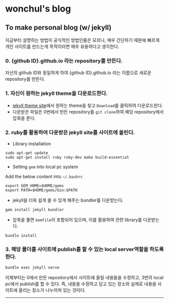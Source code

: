 # wonchul's blog

## To make personal blog (w/ jekyll)

지금부터 설명하는 방법이 공식적인 방법인줄은 모르나, 매우 간단하기 때문에 빠르게 개인 사이트를 만드는게 목적이라면 매우 유용하다고 생각한다.


### 0. {github ID}.github.io 라는 repository를 만든다.

자신의 github ID와 동일하게 하여 {github ID}.github.io 라는 이름으로 새로운 repository를 만든다.


### 1. 자신이 원하는 jekyll theme을 다운로드한다.

* [jekyll theme site](http://jekyllthemes.org/)에서 원하는 theme을 찾고 `Download`를 클릭하여 다운로드한다. 
* 다운받은 파일은 0번에서 만든 repository를 `git clone`하여 해당 repository에서 압축을 푼다.


### 2. ruby를 활용하여 다운받은 jekyll site를 사이트에 올린다. 

* Library installation
```
sudo apt-get update
sudo apt-get install ruby ruby-dev make build-essential
```

*  Setting `gem` into local pc system
  
Add the below content into `~/.bashrc`
```
export GEM_HOME=$HOME/gems
export PATH=$HOME/gems/bin:$PATH
```

* jekyll을 더욱 쉽게 쓸 수 있게 해주는 bundler를 다운받는다.
```
gem install jekyll bundler
```

* 압축을 풀면 `Gemfile`이 포함되어 있으며, 이를 활용하여 관련 library를 다운받는다.
```
bundle install
``` 

### 3. 해당 폴더를 사이트에 publish를 할 수 있는 local server역할을 하도록 한다.
```
bundle exec jekyll serve
```

이제부터는 0에서 만든 repository에서 사이트에 올릴 내용들을 수정하고, 3번의 local pc에서 publish를 할 수 있다. 즉, 내용을 수정하고 담고 있는 장소와 실제로 내용을 사이트에 올리는 장소가 나누어져 있는 것이다. 


----------------------------------------------------------------------------------------------------------------
